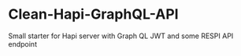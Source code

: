 # Clean-Hapi-GraphQL-API
Small starter for Hapi server with Graph QL JWT and some RESPI API endpoint
